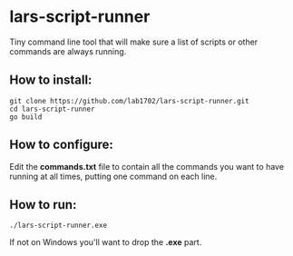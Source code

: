 # lars-script-runner

Tiny command line tool that will make sure a list of scripts or other commands are always running.

## How to install:

    git clone https://github.com/lab1702/lars-script-runner.git
    cd lars-script-runner
    go build

## How to configure:

Edit the **commands.txt** file to contain all the commands you want to have running at all times, putting one command on each line.

## How to run:

    ./lars-script-runner.exe

If not on Windows you'll want to drop the **.exe** part.
